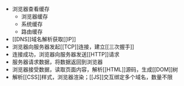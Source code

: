 - 浏览器查看缓存
	- 浏览器缓存
	- 系统缓存
	- 路由缓存
- [[DNS]]域名解析获取[[IP]]
- 浏览器向服务器发起[[TCP]]连接，建立[[三次握手]]
- 连接成功，浏览器向服务器发送[[HTTP]]请求
- 服务器请求数据，将数据返回到浏览器
- 浏览器接受数据，读取页面内容，解析[[HTML]]源码，生成[[DOM]]树
- 解析[[CSS]]样式，浏览器渲染；[[JS]]交互绑定多个域名，数量不限